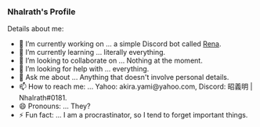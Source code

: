 ### Nhalrath's Profile

<!--
**Nhalrath/Profile** is a ✨ _special_ ✨ repository because its `README.md` (this file) appears on your GitHub profile.
-->

Details about me:

- 🔭 I’m currently working on ... a simple Discord bot called [Rena](https://github.com/Nhalrath/Rena).
- 🌱 I’m currently learning ... literally everything.
- 👯 I’m looking to collaborate on ... Nothing at the moment.
- 🤔 I’m looking for help with ... everything.
- 💬 Ask me about ... Anything that doesn't involve personal details. 
- 📫 How to reach me: ... Yahoo: akira.yami<span><span/>@yahoo.com, Discord: 昭義明 | Nhalrath#0181.
- 😄 Pronouns: ... They?
- ⚡ Fun fact: ... I am a procrastinator, so I tend to forget important things.
